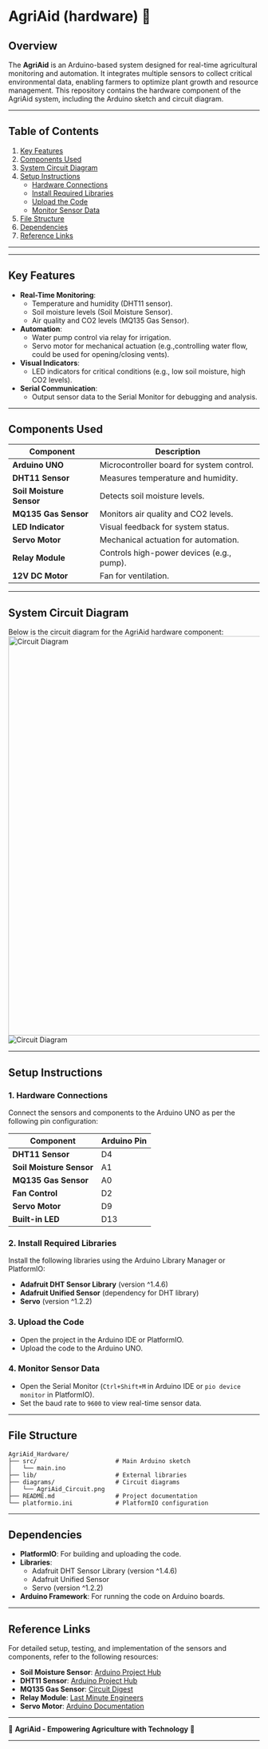 # AgriAid (hardware) 🌱


## Overview

The **AgriAid** is an Arduino-based system designed for real-time agricultural monitoring and automation. It integrates multiple sensors to collect critical environmental data, enabling farmers to optimize plant growth and resource management. This repository contains the hardware component of the AgriAid system, including the Arduino sketch and circuit diagram.

---

## Table of Contents

1. [Key Features](#key-features)
2. [Components Used](#components-used)
3. [System Circuit Diagram](#system-circuit-diagram)
4. [Setup Instructions](#setup-instructions)
   - [Hardware Connections](#1-hardware-connections)
   - [Install Required Libraries](#2-install-required-libraries)
   - [Upload the Code](#3-upload-the-code)
   - [Monitor Sensor Data](#4-monitor-sensor-data)
5. [File Structure](#file-structure)
6. [Dependencies](#dependencies)
7. [Reference Links](#reference-links)

---

---

## Key Features

- **Real-Time Monitoring**:
  - Temperature and humidity (DHT11 sensor).
  - Soil moisture levels (Soil Moisture Sensor).
  - Air quality and CO2 levels (MQ135 Gas Sensor).
- **Automation**:
  - Water pump control via relay for irrigation.
  - Servo motor for mechanical actuation (e.g.,controlling water flow, could be used for opening/closing vents).
- **Visual Indicators**:
  - LED indicators for critical conditions (e.g., low soil moisture, high CO2 levels).
- **Serial Communication**:
  - Output sensor data to the Serial Monitor for debugging and analysis.

---

## Components Used

| Component                | Description                               |
| ------------------------ | ----------------------------------------- |
| **Arduino UNO**          | Microcontroller board for system control. |
| **DHT11 Sensor**         | Measures temperature and humidity.        |
| **Soil Moisture Sensor** | Detects soil moisture levels.             |
| **MQ135 Gas Sensor**     | Monitors air quality and CO2 levels.      |
| **LED Indicator**        | Visual feedback for system status.        |
| **Servo Motor**          | Mechanical actuation for automation.      |
| **Relay Module**         | Controls high-power devices (e.g., pump). |
| **12V DC Motor**         | Fan for ventilation.                      |

---

## System Circuit Diagram

Below is the circuit diagram for the AgriAid hardware component:
<img src="diagram/circuitDiagram.png" alt="Circuit Diagram" width="800"/>
![Circuit Diagram](diagram/circuitDiagram.png)

---

## Setup Instructions

### 1. **Hardware Connections**

Connect the sensors and components to the Arduino UNO as per the following pin configuration:

| Component                | Arduino Pin |
| ------------------------ | ----------- |
| **DHT11 Sensor**         | D4          |
| **Soil Moisture Sensor** | A1          |
| **MQ135 Gas Sensor**     | A0          |
| **Fan Control**          | D2          |
| **Servo Motor**          | D9          |
| **Built-in LED**         | D13         |

### 2. **Install Required Libraries**

Install the following libraries using the Arduino Library Manager or PlatformIO:

- **Adafruit DHT Sensor Library** (version ^1.4.6)
- **Adafruit Unified Sensor** (dependency for DHT library)
- **Servo** (version ^1.2.2)

### 3. **Upload the Code**

- Open the project in the Arduino IDE or PlatformIO.
- Upload the code to the Arduino UNO.

### 4. **Monitor Sensor Data**

- Open the Serial Monitor (`Ctrl+Shift+M` in Arduino IDE or `pio device monitor` in PlatformIO).
- Set the baud rate to `9600` to view real-time sensor data.

---

## File Structure

```
AgriAid_Hardware/
├── src/                      # Main Arduino sketch
│   └── main.ino
├── lib/                      # External libraries
├── diagrams/                 # Circuit diagrams
│   └── AgriAid_Circuit.png
├── README.md                 # Project documentation
└── platformio.ini            # PlatformIO configuration
```

---

## Dependencies

- **PlatformIO**: For building and uploading the code.
- **Libraries**:
  - Adafruit DHT Sensor Library (version ^1.4.6)
  - Adafruit Unified Sensor
  - Servo (version ^1.2.2)
- **Arduino Framework**: For running the code on Arduino boards.

---

## Reference Links

For detailed setup, testing, and implementation of the sensors and components, refer to the following resources:

- **Soil Moisture Sensor**: [Arduino Project Hub](https://projecthub.arduino.cc/Aswinth/soil-moisture-sensor-with-arduino-91c818)
- **DHT11 Sensor**: [Arduino Project Hub](https://projecthub.arduino.cc/arcaegecengiz/using-dht11-12f621)
- **MQ135 Gas Sensor**: [Circuit Digest](https://circuitdigest.com/microcontroller-projects/interfacing-mq2-gas-sensor-with-arduino)
- **Relay Module**: [Last Minute Engineers](https://lastminuteengineers.com/one-channel-relay-module-arduino-tutorial/)
- **Servo Motor**: [Arduino Documentation](https://docs.arduino.cc/tutorials/generic/basic-servo-control/)

---

🌱 **AgriAid - Empowering Agriculture with Technology** 🌱

---
